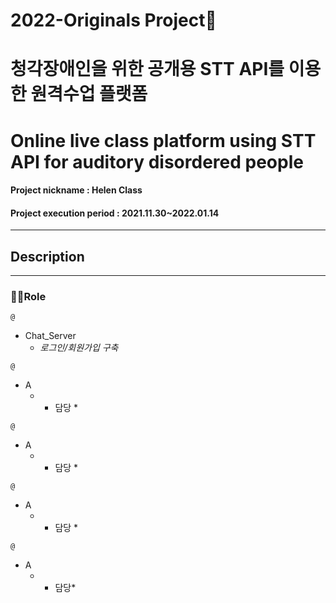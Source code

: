 # 2022-Originals Project📖
# 청각장애인을 위한 공개용 STT API를 이용한 원격수업 플랫폼
# Online live class platform using STT API for auditory disordered people
#### Project nickname : Helen Class
#### Project execution period : 2021.11.30~2022.01.14

-----------------------
## Description





---

### 🙋‍♂️Role

`@ `  
* Chat_Server
  - *로그인/회원가입 구축*

`@ `  
* A
  - * 담당 *


`@ `  
* A
  - * 담당 *


`@ `  
* A
  - * 담당 *


`@ `  
* A
  - * 담당*





